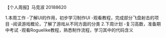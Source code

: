 【个人周报】马竞淑 20188620

1.本周工作
 -了解UI的作用，初步学习制作UI
 -观看教程，完成部分飞盘射击的项目
 -阅读游戏概论，了解了游戏从不同方面的分类
2.下周计划
 -复习高数，准备期中考试
 -观看Roguelike教程，熟悉制作流程，学习其中的代码含义
